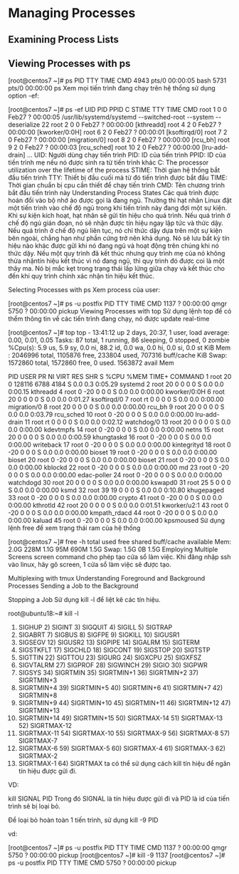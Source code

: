 # Managing Processes
## Examining Process Lists
## Viewing Processes with ps
[root@centos7 ~]# ps
  PID TTY          TIME CMD
 4943 pts/0    00:00:05 bash
 5731 pts/0    00:00:00 ps
Xem mọi tiến trình đang chạy trên hệ thống sử dụng option -ef:

[root@centos7 ~]# ps -ef
UID        PID  PPID  C STIME TTY          TIME CMD
root         1     0  0 Feb27 ?        00:00:05 /usr/lib/systemd/systemd --switched-root --system --deserialize 22
root         2     0  0 Feb27 ?        00:00:00 [kthreadd]
root         4     2  0 Feb27 ?        00:00:00 [kworker/0:0H]
root         6     2  0 Feb27 ?        00:00:01 [ksoftirqd/0]
root         7     2  0 Feb27 ?        00:00:00 [migration/0]
root         8     2  0 Feb27 ?        00:00:00 [rcu_bh]
root         9     2  0 Feb27 ?        00:00:03 [rcu_sched]
root        10     2  0 Feb27 ?        00:00:00 [lru-add-drain]
...
UID: Người dùng chạy tiến trình
PID: ID của tiến trình
PPID: ID của tiến trình mẹ nếu nó được sinh ra từ tiến trình khác
C: The processor utilization over the lifetime of the process
STIME: Thời gian hệ thống bắt đầu tiến trình
TTY: Thiết bị đầu cuối mà từ đó tiến trình được bắt đầu
TIME: Thời gian chuẩn bị cpu cần thiết để chạy tiến trình
CMD: Tên chương trình bắt đầu tiến trình này
Understanding Process States
Các quá trình được hoán đổi vào bộ nhớ ảo được gọi là đang ngủ. Thường thì hạt nhân Linux đặt một tiến trình vào chế độ ngủ trong khi tiến trình này đang đợi một sự kiện. Khi sự kiện kích hoạt, hạt nhân sẽ gửi tín hiệu cho quá trình.
Nếu quá trình ở chế độ ngủ gián đoạn, nó sẽ nhận được tín hiệu ngay lập tức và thức dậy.
Nếu quá trình ở chế độ ngủ liên tục, nó chỉ thức dậy dựa trên một sự kiện bên ngoài, chẳng hạn như phần cứng trở nên khả dụng. Nó sẽ lưu bất kỳ tín hiệu nào khác được gửi khi nó đang ngủ và hoạt động trên chúng khi nó thức dậy.
Nếu một quy trình đã kết thúc nhưng quy trình mẹ của nó không thừa nhậntín hiệu kết thúc vì nó đang ngủ, thì quy trình đó được coi là một thây ma. Nó bị mắc kẹt trong trạng thái lấp lửng giữa chạy và kết thúc cho đến khi quy trình chính xác nhận tín hiệu kết thúc.

Selecting Processes with ps
Xem process của user:

[root@centos7 ~]# ps -u postfix
  PID TTY          TIME CMD
 1137 ?        00:00:00 qmgr
 5750 ?        00:00:00 pickup
Viewing Processes with top
Sử dụng lệnh top để có thểm thông tin về các tiến trình đang chạy, nó được update real-time

[root@centos7 ~]# top
top - 13:41:12 up 2 days, 20:37,  1 user,  load average: 0.00, 0.01, 0.05
Tasks:  87 total,   1 running,  86 sleeping,   0 stopped,   0 zombie
%Cpu(s):  5.9 us,  5.9 sy,  0.0 ni, 88.2 id,  0.0 wa,  0.0 hi,  0.0 si,  0.0 st
KiB Mem :  2046996 total,  1105876 free,   233804 used,   707316 buff/cache
KiB Swap:  1572860 total,  1572860 free,        0 used.  1563872 avail Mem

  PID USER      PR  NI    VIRT    RES    SHR S %CPU %MEM     TIME+ COMMAND
    1 root      20   0  128116   6788   4184 S  0.0  0.3   0:05.29 systemd
    2 root      20   0       0      0      0 S  0.0  0.0   0:00.15 kthreadd
    4 root       0 -20       0      0      0 S  0.0  0.0   0:00.00 kworker/0:0H
    6 root      20   0       0      0      0 S  0.0  0.0   0:01.27 ksoftirqd/0
    7 root      rt   0       0      0      0 S  0.0  0.0   0:00.00 migration/0
    8 root      20   0       0      0      0 S  0.0  0.0   0:00.00 rcu_bh
    9 root      20   0       0      0      0 S  0.0  0.0   0:03.79 rcu_sched
   10 root       0 -20       0      0      0 S  0.0  0.0   0:00.00 lru-add-drain
   11 root      rt   0       0      0      0 S  0.0  0.0   0:02.12 watchdog/0
   13 root      20   0       0      0      0 S  0.0  0.0   0:00.00 kdevtmpfs
   14 root       0 -20       0      0      0 S  0.0  0.0   0:00.00 netns
   15 root      20   0       0      0      0 S  0.0  0.0   0:00.59 khungtaskd
   16 root       0 -20       0      0      0 S  0.0  0.0   0:00.00 writeback
   17 root       0 -20       0      0      0 S  0.0  0.0   0:00.00 kintegrityd
   18 root       0 -20       0      0      0 S  0.0  0.0   0:00.00 bioset
   19 root       0 -20       0      0      0 S  0.0  0.0   0:00.00 bioset
   20 root       0 -20       0      0      0 S  0.0  0.0   0:00.00 bioset
   21 root       0 -20       0      0      0 S  0.0  0.0   0:00.00 kblockd
   22 root       0 -20       0      0      0 S  0.0  0.0   0:00.00 md
   23 root       0 -20       0      0      0 S  0.0  0.0   0:00.00 edac-poller
   24 root       0 -20       0      0      0 S  0.0  0.0   0:00.00 watchdogd
   30 root      20   0       0      0      0 S  0.0  0.0   0:00.00 kswapd0
   31 root      25   5       0      0      0 S  0.0  0.0   0:00.00 ksmd
   32 root      39  19       0      0      0 S  0.0  0.0   0:10.80 khugepaged
   33 root       0 -20       0      0      0 S  0.0  0.0   0:00.00 crypto
   41 root       0 -20       0      0      0 S  0.0  0.0   0:00.00 kthrotld
   42 root      20   0       0      0      0 S  0.0  0.0   0:01.51 kworker/u2:1
   43 root       0 -20       0      0      0 S  0.0  0.0   0:00.00 kmpath_rdacd
   44 root       0 -20       0      0      0 S  0.0  0.0   0:00.00 kaluad
   45 root       0 -20       0      0      0 S  0.0  0.0   0:00.00 kpsmoused
Sử dụng lệnh free để xem trạng thái ram của hệ thống

[root@centos7 ~]# free -h
              total        used        free      shared  buff/cache   available
Mem:           2.0G        228M        1.1G         95M        690M        1.5G
Swap:          1.5G          0B        1.5G
Employing Multiple Screens
screen command cho phép tạo cửa sổ làm việc. Khi đăng nhập ssh vào linux, hãy gõ screen, 1 cửa sổ làm việc sẽ được tạo.

Multiplexing with tmux
Understanding Foreground and Background Processes
Sending a Job to the Background

Stopping a Job
Sử dụng kill -l để liệt kê các tín hiệu.

root@ubuntu18:~# kill -l
 1) SIGHUP       2) SIGINT       3) SIGQUIT      4) SIGILL       5) SIGTRAP
 6) SIGABRT      7) SIGBUS       8) SIGFPE       9) SIGKILL     10) SIGUSR1
11) SIGSEGV     12) SIGUSR2     13) SIGPIPE     14) SIGALRM     15) SIGTERM
16) SIGSTKFLT   17) SIGCHLD     18) SIGCONT     19) SIGSTOP     20) SIGTSTP
21) SIGTTIN     22) SIGTTOU     23) SIGURG      24) SIGXCPU     25) SIGXFSZ
26) SIGVTALRM   27) SIGPROF     28) SIGWINCH    29) SIGIO       30) SIGPWR
31) SIGSYS      34) SIGRTMIN    35) SIGRTMIN+1  36) SIGRTMIN+2  37) SIGRTMIN+3
38) SIGRTMIN+4  39) SIGRTMIN+5  40) SIGRTMIN+6  41) SIGRTMIN+7  42) SIGRTMIN+8
43) SIGRTMIN+9  44) SIGRTMIN+10 45) SIGRTMIN+11 46) SIGRTMIN+12 47) SIGRTMIN+13
48) SIGRTMIN+14 49) SIGRTMIN+15 50) SIGRTMAX-14 51) SIGRTMAX-13 52) SIGRTMAX-12
53) SIGRTMAX-11 54) SIGRTMAX-10 55) SIGRTMAX-9  56) SIGRTMAX-8  57) SIGRTMAX-7
58) SIGRTMAX-6  59) SIGRTMAX-5  60) SIGRTMAX-4  61) SIGRTMAX-3  62) SIGRTMAX-2
63) SIGRTMAX-1  64) SIGRTMAX
ta có thể sử dụng cách kill tín hiệu để ngăn tín hiệu được gửi đi.

VD:

kill SIGNAL PID
Trong đó SIGNAL là tín hiệu được gửi đi và PID là id của tiến trình sẽ bị loại bỏ.

Để loại bỏ hoàn toàn 1 tiến trình, sử dụng kill -9 PID

vd:

[root@centos7 ~]# ps -u postfix
  PID TTY          TIME CMD
 1137 ?        00:00:00 qmgr
 5750 ?        00:00:00 pickup
[root@centos7 ~]# kill -9 1137
[root@centos7 ~]# ps -u postfix
  PID TTY          TIME CMD
 5750 ?        00:00:00 pickup